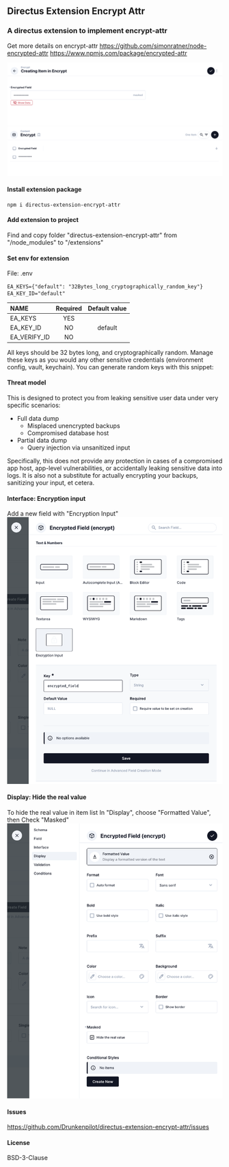 ## Directus Extension Encrypt Attr
### A directus extension to implement encrypt-attr
Get more details on encrypt-attr
https://github.com/simonratner/node-encrypted-attr
https://www.npmjs.com/package/encrypted-attr


![intro 3](https://raw.githubusercontent.com/Drunkenpilot/directus-extension-encrypt-attr/main/Documents/intro-3.png)
![intro 4](https://raw.githubusercontent.com/Drunkenpilot/directus-extension-encrypt-attr/main/Documents/intro-4.png)


#### Install extension package

```dotnetcli
npm i directus-extension-encrypt-attr
```

#### Add extension to project
Find and copy folder "directus-extension-encrypt-attr" from "/node_modules" to "/extensions"

#### Set env for extension
File: .env 
```dotnetcli
EA_KEYS={"default": "32Bytes_long_cryptographically_random_key"}
EA_KEY_ID="default"
```
| NAME                            | Required | Default value |
| :------------------------------ | :------: |:------: |
| EA_KEYS                         |   YES    |         |
| EA_KEY_ID                       |   NO     | default |
| EA_VERIFY_ID                    |   NO     |         |
 
All keys should be 32 bytes long, and cryptographically random. Manage these keys as you would any other sensitive credentials (environment config, vault, keychain). You can generate random keys with this snippet:

#### Threat model
This is designed to protect you from leaking sensitive user data under very specific scenarios:
 - Full data dump
    - Misplaced unencrypted backups
    - Compromised database host
 - Partial data dump
    - Query injection via unsanitized input
  
  Specifically, this does not provide any protection in cases of a compromised app host, app-level vulnerabilities, or accidentally leaking sensitive data into logs. It is also not a substitute for actually encrypting your backups, sanitizing your input, et cetera.

#### Interface: Encryption input
Add a new field with "Encryption Input" 
![intro 1](https://raw.githubusercontent.com/Drunkenpilot/directus-extension-encrypt-attr/main/Documents/intro-1.png)
#### Display: Hide the real value
To hide the real value in item list
In "Display", choose "Formatted Value", then Check "Masked" 
![intro 2](https://raw.githubusercontent.com/Drunkenpilot/directus-extension-encrypt-attr/main/Documents/intro-2.png)

#### Issues
https://github.com/Drunkenpilot/directus-extension-encrypt-attr/issues

#### License
BSD-3-Clause